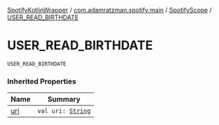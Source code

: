 [SpotifyKotlinWrapper](../../index.md) / [com.adamratzman.spotify.main](../index.md) / [SpotifyScope](index.md) / [USER_READ_BIRTHDATE](./-u-s-e-r_-r-e-a-d_-b-i-r-t-h-d-a-t-e.md)

# USER_READ_BIRTHDATE

`USER_READ_BIRTHDATE`

### Inherited Properties

| Name | Summary |
|---|---|
| [uri](uri.md) | `val uri: `[`String`](https://kotlinlang.org/api/latest/jvm/stdlib/kotlin/-string/index.html) |

